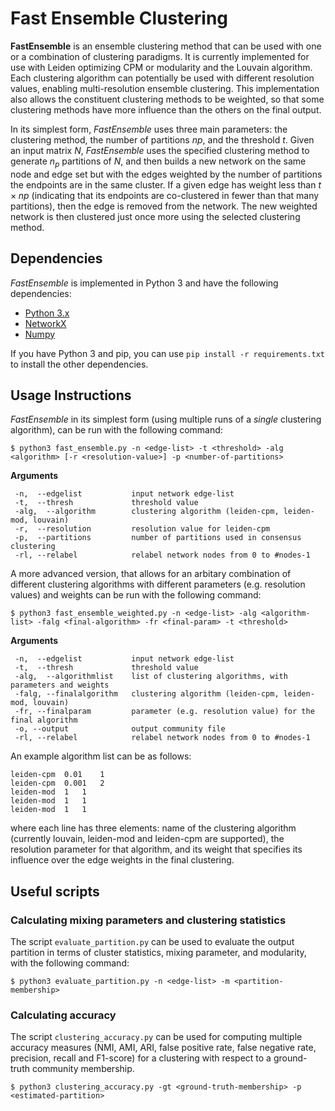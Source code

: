 # Fast Ensemble Clustering

**FastEnsemble** is an ensemble clustering method that can be used with one or a combination of clustering paradigms. It is currently implemented for use with Leiden optimizing CPM or modularity and the Louvain algorithm. Each clustering algorithm can potentially be used with different resolution values, enabling multi-resolution ensemble clustering. This implementation also allows the constituent clustering methods to be weighted, so that some clustering methods have more influence than the others on the final output.

In its simplest form, *FastEnsemble* uses three main parameters: the clustering method, the number of partitions $np$, and the threshold $t$. Given an input matrix $N$, *FastEnsemble* uses the specified clustering method to generate $n_p$ partitions of $N$, and then builds a new network on the same node and edge set but with the edges weighted by the number of partitions the endpoints are in the same cluster. If a given edge has weight less than $t \times np$ (indicating that its endpoints are co-clustered in fewer than that many partitions), then the edge is removed from the network. The new weighted network is then clustered just once more using the selected clustering method. 

## Dependencies
*FastEnsemble* is implemented in Python 3 and have the following dependencies:
- [Python 3.x](https://www.python.org)
- [NetworkX](https://networkx.org)
- [Numpy](https://numpy.org)

If you have Python 3 and pip, you can use `pip install -r requirements.txt` to install the other dependencies. 

## Usage Instructions
*FastEnsemble* in its simplest form (using multiple runs of a *single* clustering algorithm), can be run with the following command:
```
$ python3 fast_ensemble.py -n <edge-list> -t <threshold> -alg <algorithm> [-r <resolution-value>] -p <number-of-partitions>
```
**Arguments**
```
 -n,  --edgelist           input network edge-list
 -t,  --thresh             threshold value
 -alg,  --algorithm        clustering algorithm (leiden-cpm, leiden-mod, louvain)
 -r,  --resolution         resolution value for leiden-cpm
 -p,  --partitions         number of partitions used in consensus clustering
 -rl, --relabel            relabel network nodes from 0 to #nodes-1
```
A more advanced version, that allows for an arbitary combination of different clustering algorithms with different parameters (e.g. resolution values) and weights can be run with the following command:
```
$ python3 fast_ensemble_weighted.py -n <edge-list> -alg <algorithm-list> -falg <final-algorithm> -fr <final-param> -t <threshold>
```
**Arguments**
```
 -n,  --edgelist           input network edge-list
 -t,  --thresh             threshold value
 -alg,  --algorithmlist    list of clustering algorithms, with parameters and weights
 -falg, --finalalgorithm   clustering algorithm (leiden-cpm, leiden-mod, louvain)
 -fr, --finalparam         parameter (e.g. resolution value) for the final algorithm    
 -o, --output              output community file
 -rl, --relabel            relabel network nodes from 0 to #nodes-1
```
An example algorithm list can be as follows:
```
leiden-cpm	0.01	1
leiden-cpm	0.001	2
leiden-mod	1	1
leiden-mod	1	1
leiden-mod	1	1
```
where each line has three elements: name of the clustering algorithm (currently louvain, leiden-mod and leiden-cpm are supported), the resolution parameter for that algorithm, and its weight that specifies its influence over the edge weights in the final clustering.

## Useful scripts

### Calculating mixing parameters and clustering statistics
The script `evaluate_partition.py` can be used to evaluate the output partition in terms of cluster statistics, mixing parameter, and modularity, with the following command:
```
$ python3 evaluate_partition.py -n <edge-list> -m <partition-membership>
```

### Calculating accuracy
The script `clustering_accuracy.py` can be used for computing multiple accuracy measures (NMI, AMI, ARI, false positive rate, false negative rate, precision, recall and F1-score) for a clustering with respect to a ground-truth community membership. 
```
$ python3 clustering_accuracy.py -gt <ground-truth-membership> -p <estimated-partition>
```

